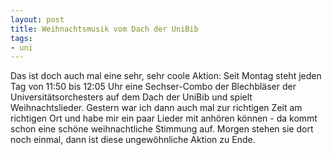 ```yaml
--- 
layout: post
title: Weihnachtsmusik vom Dach der UniBib
tags: 
- uni
---
```

Das ist doch auch mal eine sehr, sehr coole Aktion: Seit Montag steht jeden Tag von 11:50 bis 12:05 Uhr eine Sechser-Combo der Blechbläser der Universitätsorchesters auf dem Dach der UniBib und spielt Weihnachtslieder. 
Gestern war ich dann auch mal zur richtigen Zeit am richtigen Ort und habe mir ein paar Lieder mit anhören können - da kommt schon eine schöne weihnachtliche Stimmung auf.
Morgen stehen sie dort noch einmal, dann ist diese ungewöhnliche Aktion zu Ende.
